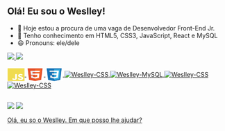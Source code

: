 ## Olá! Eu sou o Weslley!

- 🔭 Hoje estou a procura de uma vaga de Desenvolvedor Front-End Jr.
- 🌱 Tenho conhecimento em HTML5, CSS3, JavaScript, React e MySQL
- 😄 Pronouns: ele/dele

<div>
  <a href="https://github.com/weslley88">
  <img height="180em" src="https://github-readme-stats.vercel.app/api?username=weslley88&show_icons=true&theme=dark&include_all_commits=true&count_private=true"/>
  <img height="180em" src="https://github-readme-stats.vercel.app/api/top-langs/?username=weslley88&layout=compact&langs_count=7&theme=dark"/>
</div>
  
<div style="display: inline_block"><br>
  <img align="center" alt="Weslley-Js" height="30" width="40" src="https://raw.githubusercontent.com/devicons/devicon/master/icons/javascript/javascript-plain.svg">
  <img align="center" alt="Weslley-HTML" height="30" width="40" src="https://raw.githubusercontent.com/devicons/devicon/master/icons/html5/html5-original.svg">
  <img align="center" alt="Weslley-CSS" height="30" width="40" src="https://raw.githubusercontent.com/devicons/devicon/master/icons/css3/css3-original.svg"> 
  <img align="center" alt="Weslley-CSS" height="30" width="40" src="https://cdn.jsdelivr.net/gh/devicons/devicon/icons/react/react-original.svg">
  <img align="center" alt="Weslley-MySQL" height="55" width="65" src="https://cdn.jsdelivr.net/gh/devicons/devicon/icons/mysql/mysql-plain-wordmark.svg">
  <img align="center" alt="Weslley-CSS" height="38" width="48" src="https://cdn.jsdelivr.net/gh/devicons/devicon/icons/microsoftsqlserver/microsoftsqlserver-plain-wordmark.svg">
  <img align="center" alt="Weslley-CSS" height="30" width="40" src="https://cdn.jsdelivr.net/gh/devicons/devicon/icons/github/github-original.svg">
  
  ##
  
  <a href="https://www.linkedin.com/in/weslleyosilva88" target="_blank"><img src="https://img.shields.io/badge/LinkedIn-0077B5?style=for-the-badge&logo=linkedin&logoColor=white" target="_blank"></a>
  <a href = "mailto:weslley.os88@gmail.com"><img src="https://img.shields.io/badge/Gmail-D14836?style=for-the-badge&logo=gmail&logoColor=white" target="_blank"></a>
   
  <a class="whatsapp-link" href = "https://web.whatsapp.com/send?phone=5519991145371" target="_blank">Olá, eu so o Weslley. Em que posso lhe ajudar?</a> 
   
  
